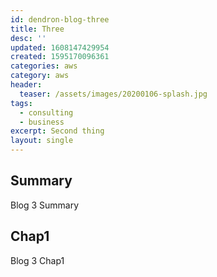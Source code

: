 ```yaml
---
id: dendron-blog-three
title: Three
desc: ''
updated: 1608147429954
created: 1595170096361
categories: aws
category: aws
header:
  teaser: /assets/images/20200106-splash.jpg
tags:
  - consulting
  - business
excerpt: Second thing
layout: single
---
```

## Summary

Blog 3 Summary

## Chap1

Blog 3 Chap1
